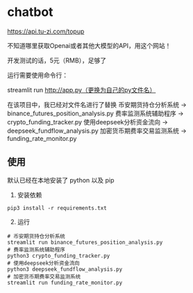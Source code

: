 # chatbot
https://api.tu-zi.com/topup

不知道哪里获取Openai或者其他大模型的API，用这个网站！

开发测试的话，5元（RMB），足够了

运行需要使用命令行：

streamlit run http://app.py（更换为自己的py文件名）

在该项目中，我已经对文件名进行了替换
币安期货持仓分析系统 -> binance_futures_position_analysis.py
费率监测系统辅助程序 -> crypto_funding_tracker.py
使用deepseek分析资金流向 -> deepseek_fundflow_analysis.py
加密货币期费率交易监测系统 -> funding_rate_monitor.py

## 使用
默认已经在本地安装了 python 以及 pip
1. 安装依赖
```shell
pip3 install -r requirements.txt
```
2. 运行
```shell
# 币安期货持仓分析系统
streamlit run binance_futures_position_analysis.py
# 费率监测系统辅助程序
python3 crypto_funding_tracker.py
# 使用deepseek分析资金流向
python3 deepseek_fundflow_analysis.py
# 加密货币期费率交易监测系统
streamlit run funding_rate_monitor.py
```